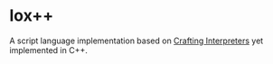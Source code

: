 # lox++

A script language implementation based on [Crafting Interpreters](http://craftinginterpreters.com/) yet implemented in C++.
